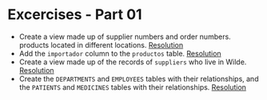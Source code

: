 # Excercises - Part 01

* Create a view made up of supplier numbers and order numbers.
products located in different locations. [Resolution](./DDL/ejemplos.proveedores_1_vw.sql)
* Add the `importador` column to the `productos` table. [Resolution](./DML/Update/ejemplos.productos.sql)
* Create a view made up of the records of `suppliers` who live in Wilde. [Resolution](./DDL/ejemplos.proveedores_2_vw.sql)
* Create the `DEPARTMENTS` and `EMPLOYEES` tables with their relationships, and the
`PATIENTS` and `MEDICINES` tables with their relationships. [Resolution]()